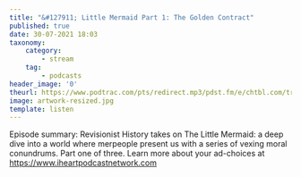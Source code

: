 ```yaml
---
title: "&#127911; Little Mermaid Part 1: The Golden Contract"
published: true
date: 30-07-2021 18:03
taxonomy:
    category:
        - stream
    tag:
        - podcasts
header_image: '0'
theurl: https://www.podtrac.com/pts/redirect.mp3/pdst.fm/e/chtbl.com/track/39E17/traffic.megaphone.fm/HSW4690686964.mp3?updated=1626883307
image: artwork-resized.jpg
template: listen
--- 
```

Episode summary: Revisionist History takes on The Little Mermaid: a deep dive into a world where merpeople present us with a series of vexing moral conundrums. Part one of three. Learn more about your ad-choices at https://www.iheartpodcastnetwork.com
